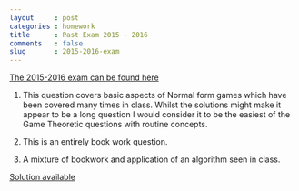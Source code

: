 ```yaml
---
layout     : post
categories : homework
title      : Past Exam 2015 - 2016
comments   : false
slug       : 2015-2016-exam
---
```


[The 2015-2016 exam can be found here]({{site.baseurl}}/Exam/2015-2016.pdf)

1.  This question covers basic aspects of Normal form games which have
    been covered many times in class. Whilst the solutions might make it
    appear to be a long question I would consider it to be the easiest
    of the Game Theoretic questions with routine concepts.

2. This is an entirely book work question.

3. A mixture of bookwork and application of an algorithm seen in class.

[Solution available]({{site.baseurl}}/Exam/solution-2015-2016.pdf)

